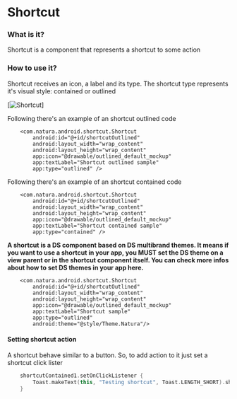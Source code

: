 # Shortcut

### What is it?
Shortcut is a component that represents a shortcut to some action

### How to use it?
Shortcut receives an icon, a label and its type. The shortcut type represents
it's visual style: contained or outlined

[![Shortcut](shortcut_style.png)]

Following there's an example of an shortcut outlined code

```android
    <com.natura.android.shortcut.Shortcut
        android:id="@+id/shortcutOutlined"
        android:layout_width="wrap_content"
        android:layout_height="wrap_content"
        app:icon="@drawable/outlined_default_mockup"
        app:textLabel="Shortcut outlined sample"
        app:type="outlined" />
```

Following there's an example of an shortcut contained code

```android
    <com.natura.android.shortcut.Shortcut
        android:id="@+id/shortcutOutlined"
        android:layout_width="wrap_content"
        android:layout_height="wrap_content"
        app:icon="@drawable/outlined_default_mockup"
        app:textLabel="Shortcut contained sample"
        app:type="contained" />
```

**A shortcut is a DS component based on DS multibrand themes. It means
if you want to use a shortcut in your app, you MUST set the DS theme
on a view parent or in the shortcut component itself. You can check
more infos about how to set DS themes in your app here.**

```android
    <com.natura.android.shortcut.Shortcut
        android:id="@+id/shortcutOutlined"
        android:layout_width="wrap_content"
        android:layout_height="wrap_content"
        app:icon="@drawable/outlined_default_mockup"
        app:textLabel="Shortcut sample"
        app:type="outlined"
        android:theme="@style/Theme.Natura"/>
```

#### Setting shortcut action
A shortcut behave similar to a button. So, to add action to it
just set a shortcut click lister

```kotlin
    shortcutContained1.setOnClickListener {
        Toast.makeText(this, "Testing shortcut", Toast.LENGTH_SHORT).show()
    }
```
